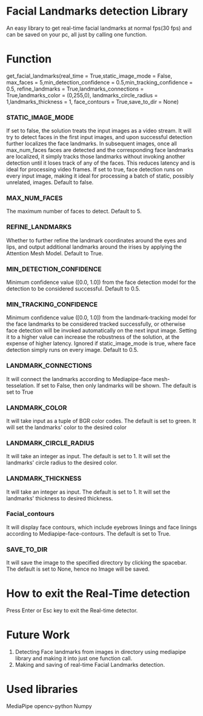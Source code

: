 # Facial Landmarks detection Library 
 
An easy library to get real-time facial landmarks at normal fps(30 fps) and can be saved on your pc, all just by calling one function.
# Function 
get_facial_landmarks(real_time = True,static_image_mode = False,
                         max_faces = 5,min_detection_confidence = 0.5,min_tracking_confidence = 0.5,
                         refine_landmarks = True,landmarks_connections = True,landmarks_color = (0,255,0),
                         landmarks_circle_radius = 1,landmarks_thickness = 1,
                         face_contours = True,save_to_dir = None)

### STATIC_IMAGE_MODE
If set to false, the solution treats the input images as a video stream. It will try to detect faces in the first input images, and upon successful detection further localizes the face landmarks. In subsequent images, once all max_num_faces faces are detected and the corresponding face landmarks are localized, it simply tracks those landmarks without invoking another detection until it loses track of any of the faces. This reduces latency and is ideal for processing video frames. If set to true, face detection runs on every input image, making it ideal for processing a batch of static, possibly unrelated, images. Default to false.

### MAX_NUM_FACES
The maximum number of faces to detect. Default to 5.

### REFINE_LANDMARKS
Whether to further refine the landmark coordinates around the eyes and lips, and output additional landmarks around the irises by applying the Attention Mesh Model. Default to True.

### MIN_DETECTION_CONFIDENCE
Minimum confidence value ([0.0, 1.0]) from the face detection model for the detection to be considered successful. Default to 0.5.

### MIN_TRACKING_CONFIDENCE
Minimum confidence value ([0.0, 1.0]) from the landmark-tracking model for the face landmarks to be considered tracked successfully, or otherwise face detection will be invoked automatically on the next input image. Setting it to a higher value can increase the robustness of the solution, at the expense of higher latency. Ignored if static_image_mode is true, where face detection simply runs on every image. Default to 0.5.

### LANDMARK_CONNECTIONS 
It will connect the landmarks according to Mediapipe-face mesh-tesselation. If set to False, then only landmarks will be shown. 
The default is set to True

### LANDMARK_COLOR
It will take input as a tuple of BGR color codes. The default is set to green. It will set the landmarks' color to the desired color

### LANDMARK_CIRCLE_RADIUS
It will take an integer as input. The default is set to 1. It will set the landmarks' circle radius to the desired color.

### LANDMARK_THICKNESS
It will take an integer as input. The default is set to 1. It will set the landmarks' thickness to desired thickness.

### Facial_contours
It will display face contours, which include eyebrows linings and face linings according to Mediapipe-face-contours. The default is set to True. 

### SAVE_TO_DIR 
It will save the image to the specified directory by clicking the spacebar. The default is set to None, hence no Image will be saved.


# How to exit the Real-Time detection 
Press Enter or Esc key to exit the Real-time detector.




# Future Work
1) Detecting Face landmarks from images in directory using mediapipe library and making it into just one function call.
2) Making and saving of real-time Facial Landmarks detection.

# Used libraries
MediaPipe 
opencv-python
Numpy

